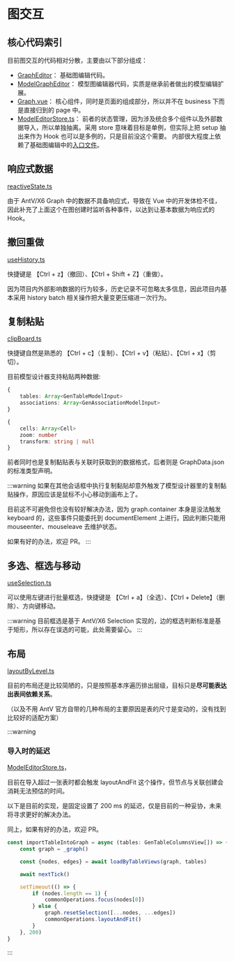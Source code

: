 # 图交互

## 核心代码索引

目前图交互的代码相对分散，主要由以下部分组成：

- [GraphEditor](https://github.com/pot-mot/jimmer-code-gen-vue3/tree/multi_column_ref/src/components/business/graphEditor)：
    基础图编辑代码。
- [ModelGraphEditor](https://github.com/pot-mot/jimmer-code-gen-vue3/tree/multi_column_ref/src/components/business/modelGraphEditor)：
    模型图编辑器代码，实质是继承前者做出的模型编辑扩展。
- [Graph.vue](https://github.com/pot-mot/jimmer-code-gen-vue3/blob/multi_column_ref/src/components/pages/ModelEditor/graph/Graph.vue)：
    核心组件，同时是页面的组成部分，所以并不在 business 下而是直接归到的 page 中。
- [ModelEditorStore.ts](https://github.com/pot-mot/jimmer-code-gen-vue3/blob/multi_column_ref/src/components/pages/ModelEditor/store/ModelEditorStore.ts)：
    前者的状态管理，因为涉及统合多个组件以及外部数据导入，所以单独抽离。采用 store 意味着目标是单例，但实际上把 setup 抽出来作为 Hook 也可以是多例的，只是目前没这个需要。
    内部很大程度上依赖了基础图编辑中的[入口文件](https://github.com/pot-mot/jimmer-code-gen-vue3/blob/multi_column_ref/src/components/business/graphEditor/index.ts)。

## 响应式数据

[reactiveState.ts](https://github.com/pot-mot/jimmer-code-gen-vue3/blob/multi_column_ref/src/components/business/graphEditor/common/reactiveState.ts)

由于 AntV/X6 Graph 中的数据不具备响应式，导致在 Vue 中的开发体检不佳，因此补充了上面这个在图创建时监听各种事件，以达到让基本数据为响应式的 Hook。

## 撤回重做

[useHistory.ts](https://github.com/pot-mot/jimmer-code-gen-vue3/blob/multi_column_ref/src/components/business/graphEditor/history/useHistory.ts)

快捷键是 【Ctrl + z】（撤回）、【Ctrl + Shift + Z】（重做）。

因为项目内外部影响数据的行为较多，历史记录不可忽略太多信息，因此项目内基本采用 history batch 相关操作把大量变更压缩进一次行为。

## 复制粘贴

[clipBoard.ts](https://github.com/pot-mot/jimmer-code-gen-vue3/blob/multi_column_ref/src/components/business/modelGraphEditor/clipBoard.ts)

快捷键自然是熟悉的 【Ctrl + c】（复制）、【Ctrl + v】（粘贴）、【Ctrl + x】（剪切）。

目前模型设计器支持粘贴两种数据:

```typescript
{
    tables: Array<GenTableModelInput> 
    associations: Array<GenAssociationModelInput>
}
```

```typescript
{
    cells: Array<Cell>
    zoom: number
    transform: string | null
}
```

前者同时也是复制黏贴表与关联时获取到的数据格式，后者则是 GraphData.json 的标准类型声明。

:::warning
如果在其他会话框中执行复制黏贴却意外触发了模型设计器里的复制黏贴操作，原因应该是鼠标不小心移动到画布上了。

目前这不可避免但也没有较好解决办法，因为 graph.container 本身是没法触发 keyboard 的，这些事件只能委托到 documentElement 上进行。因此判断只能用 mouseenter、mouseleave 去维护状态。

如果有好的办法，欢迎 PR。
:::

## 多选、框选与移动

[useSelection.ts](https://github.com/pot-mot/jimmer-code-gen-vue3/blob/multi_column_ref/src/components/business/graphEditor/selection/useSelection.ts)

可以使用左键进行批量框选，快捷键是 【Ctrl + a】（全选）、【Ctrl + Delete】（删除）、方向键移动。

:::warning
目前框选是基于 AntV/X6 Selection 实现的，边的框选判断标准是基于矩形，所以存在误选的可能，此处需要留心。
:::

## 布局

[layoutByLevel.ts](https://github.com/pot-mot/jimmer-code-gen-vue3/blob/multi_column_ref/src/components/business/graphEditor/layout/layoutByLevel.ts)

目前的布局还是比较简陋的，只是按照基本序遍历排出层级，目标只是**尽可能表达出表间依赖关系**。

（以及不用 AntV 官方自带的几种布局的主要原因是表的尺寸是变动的，没有找到比较好的适配方案）

:::warning
### 导入时的延迟

[ModelEditorStore.ts](https://github.com/pot-mot/jimmer-code-gen-vue3/blob/multi_column_ref/src/components/pages/ModelEditor/store/ModelEditorStore.ts)，

目前在导入超过一张表时都会触发 layoutAndFit 这个操作，但节点与关联创建会消耗无法预估的时间。

以下是目前的实现，是固定设置了 200 ms 的延迟，仅是目前的一种妥协，未来将寻求更好的解决办法。

同上，如果有好的办法，欢迎 PR。

```typescript
const importTableIntoGraph = async (tables: GenTableColumnsView[]) => {
    const graph = _graph()

    const {nodes, edges} = await loadByTableViews(graph, tables)

    await nextTick()

    setTimeout(() => {
        if (nodes.length == 1) {
            commonOperations.focus(nodes[0])
        } else {
            graph.resetSelection([...nodes, ...edges])
            commonOperations.layoutAndFit()
        }
    }, 200)
}
```
:::

